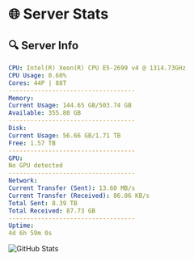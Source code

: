 # 🌐 Server Stats
## 🔍 Server Info
```yaml
CPU: Intel(R) Xeon(R) CPU E5-2699 v4 @ 1314.73GHz
CPU Usage: 0.60%
Cores: 44P | 88T
-----------------------------------
Memory:
Current Usage: 144.65 GB/503.74 GB
Available: 355.80 GB
-----------------------------------
Disk:
Current Usage: 56.66 GB/1.71 TB
Free: 1.57 TB
-----------------------------------
GPU:
No GPU detected
-----------------------------------
Network:
Current Transfer (Sent): 13.60 MB/s
Current Transfer (Received): 86.06 KB/s
Total Sent: 8.39 TB
Total Received: 87.73 GB
-----------------------------------
Uptime:
4d 6h 59m 0s
```
![GitHub Stats](https://img.shields.io/badge/Updated-2025-03-12_04:21:49-blue)